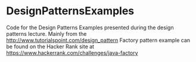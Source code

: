 # DesignPatternsExamples
Code for the Design Patterns Examples presented during the design patterns lecture.
Mainly from the http://www.tutorialspoint.com/design_pattern
Factory pattern example can be found on the Hacker Rank site at https://www.hackerrank.com/challenges/java-factory
